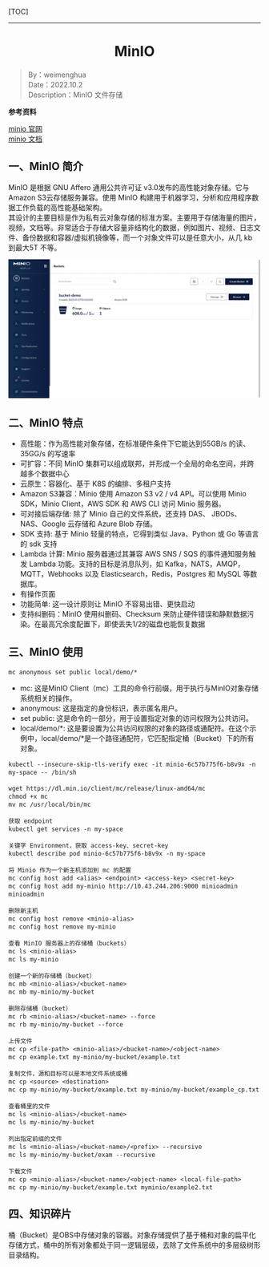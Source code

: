[TOC]

---

<h1 align="center">MinIO</h1>

> By：weimenghua  
> Date：2022.10.2  
> Description：MinIO 文件存储

**参考资料**  

[minio 官网](https://min.io/)  
[minio 文档](http://docs.minio.org.cn/docs/master/minio-monitoring-guide)




## 一、MinIO 简介

MinIO 是根据 GNU Affero 通用公共许可证 v3.0发布的高性能对象存储。它与 Amazon S3云存储服务兼容。使用 MinIO 构建用于机器学习，分析和应用程序数据工作负载的高性能基础架构。  
其设计的主要目标是作为私有云对象存储的标准方案。主要用于存储海量的图片，视频，文档等。非常适合于存储大容量非结构化的数据，例如图片、视频、日志文件、备份数据和容器/虚拟机镜像等，而一个对象文件可以是任意大小，从几 kb 到最大5T 不等。

![](./img/minio.png)



## 二、MinIO 特点

- 高性能：作为高性能对象存储，在标准硬件条件下它能达到55GB/s 的读、35GG/s 的写速率
- 可扩容：不同 MinIO 集群可以组成联邦，并形成一个全局的命名空间，并跨越多个数据中心
- 云原生：容器化、基于 K8S 的编排、多租户支持
- Amazon S3兼容：Minio 使用 Amazon S3 v2 / v4 API。可以使用 Minio SDK，Minio Client，AWS SDK 和 AWS CLI 访问 Minio 服务器。
- 可对接后端存储: 除了 Minio 自己的文件系统，还支持 DAS、 JBODs、NAS、Google 云存储和 Azure Blob 存储。
- SDK 支持: 基于 Minio 轻量的特点，它得到类似 Java、Python 或 Go 等语言的 sdk 支持
- Lambda 计算: Minio 服务器通过其兼容 AWS SNS / SQS 的事件通知服务触发 Lambda 功能。支持的目标是消息队列，如 Kafka，NATS，AMQP，MQTT，Webhooks 以及 Elasticsearch，Redis，Postgres 和 MySQL 等数据库。
- 有操作页面
- 功能简单: 这一设计原则让 MinIO 不容易出错、更快启动
- 支持纠删码：MinIO 使用纠删码、Checksum 来防止硬件错误和静默数据污染。在最高冗余度配置下，即使丢失1/2的磁盘也能恢复数据



## 三、MinIO 使用

`mc anonymous set public local/demo/*`

- mc: 这是MinIO Client（mc）工具的命令行前缀，用于执行与MinIO对象存储系统相关的操作。  
- anonymous: 这是指定的身份标识，表示匿名用户。  
- set public: 这是命令的一部分，用于设置指定对象的访问权限为公共访问。
- local/demo/*: 这是要设置为公共访问权限的对象的路径或通配符。在这个示例中，local/demo/*是一个路径通配符，它匹配指定桶（Bucket）下的所有对象。

```
kubectl --insecure-skip-tls-verify exec -it minio-6c57b775f6-b8v9x -n my-space -- /bin/sh

wget https://dl.min.io/client/mc/release/linux-amd64/mc
chmod +x mc
mv mc /usr/local/bin/mc

获取 endpoint
kubectl get services -n my-space

关键字 Environment，获取 access-key、secret-key
kubectl describe pod minio-6c57b775f6-b8v9x -n my-space

将 Minio 作为一个新主机添加到 mc 的配置
mc config host add <alias> <endpoint> <access-key> <secret-key>
mc config host add my-minio http://10.43.244.206:9000 minioadmin minioadmin

删除新主机
mc config host remove <minio-alias>
mc config host remove my-minio

查看 MinIO 服务器上的存储桶（buckets）
mc ls <minio-alias>
mc ls my-minio

创建一个新的存储桶（bucket）
mc mb <minio-alias>/<bucket-name>
mc mb my-minio/my-bucket

删除存储桶（bucket）
mc rb <minio-alias>/<bucket-name> --force
mc rb my-minio/my-bucket --force

上传文件
mc cp <file-path> <minio-alias>/<bucket-name>/<object-name>
mc cp example.txt my-minio/my-bucket/example.txt

复制文件，源和目标可以是本地文件系统或桶
mc cp <source> <destination>
mc cp my-minio/my-bucket/example.txt my-minio/my-bucket/example_cp.txt

查看桶里的文件
mc ls <minio-alias>/<bucket-name>
mc ls my-minio/my-bucket

列出指定前缀的文件
mc ls <minio-alias>/<bucket-name>/<prefix> --recursive
mc ls my-minio/my-bucket/exam --recursive

下载文件
mc cp <minio-alias>/<bucket-name>/<object-name> <local-file-path>
mc cp my-minio/my-bucket/example.txt myminio/example2.txt
```



## 四、知识碎片

桶（Bucket）是OBS中存储对象的容器。对象存储提供了基于桶和对象的扁平化存储方式，桶中的所有对象都处于同一逻辑层级，去除了文件系统中的多层级树形目录结构。 
